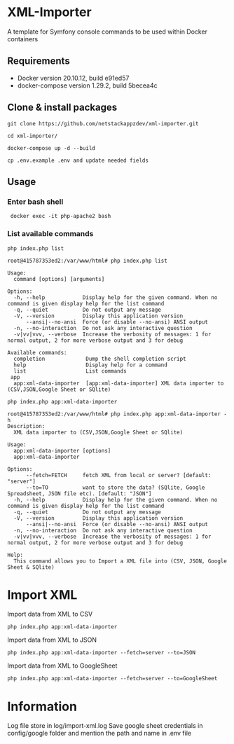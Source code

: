 # XML-Importer
A template for Symfony console commands to be used within Docker containers

## Requirements
- Docker version 20.10.12, build e91ed57
- docker-compose version 1.29.2, build 5becea4c

## Clone & install packages

```
git clone https://github.com/netstackappzdev/xml-importer.git
```

```
cd xml-importer/
```

```
docker-compose up -d --build
```

```
cp .env.example .env and update needed fields
```

## Usage

### Enter bash shell
```
 docker exec -it php-apache2 bash
```

### List available commands
```
php index.php list
```
```
root@415787353ed2:/var/www/html# php index.php list

Usage:
  command [options] [arguments]

Options:
  -h, --help            Display help for the given command. When no command is given display help for the list command
  -q, --quiet           Do not output any message
  -V, --version         Display this application version
      --ansi|--no-ansi  Force (or disable --no-ansi) ANSI output
  -n, --no-interaction  Do not ask any interactive question
  -v|vv|vvv, --verbose  Increase the verbosity of messages: 1 for normal output, 2 for more verbose output and 3 for debug

Available commands:
  completion             Dump the shell completion script
  help                   Display help for a command
  list                   List commands
 app
  app:xml-data-importer  [app:xml-data-importer] XML data importer to (CSV,JSON,Google Sheet or SQlite)
```

```
php index.php app:xml-data-importer
```
```
root@415787353ed2:/var/www/html# php index.php app:xml-data-importer -h
Description:
  XML data importer to (CSV,JSON,Google Sheet or SQlite)

Usage:
  app:xml-data-importer [options]
  app:xml-data-importer

Options:
      --fetch=FETCH     fetch XML from local or server? [default: "server"]
      --to=TO           want to store the data? (SQlite, Google Spreadsheet, JSON file etc). [default: "JSON"]
  -h, --help            Display help for the given command. When no command is given display help for the list command
  -q, --quiet           Do not output any message
  -V, --version         Display this application version
      --ansi|--no-ansi  Force (or disable --no-ansi) ANSI output
  -n, --no-interaction  Do not ask any interactive question
  -v|vv|vvv, --verbose  Increase the verbosity of messages: 1 for normal output, 2 for more verbose output and 3 for debug

Help:
  This command allows you to Import a XML file into (CSV, JSON, Google Sheet & SQlite)
```

Import XML
===================
Import data from XML to CSV

    php index.php app:xml-data-importer 
    
Import data from XML to JSON

    php index.php app:xml-data-importer --fetch=server --to=JSON

Import data from XML to GoogleSheet

    php index.php app:xml-data-importer --fetch=server --to=GoogleSheet
    
Information
===================
Log file store in log/import-xml.log
Save google sheet credentials in config/google folder and mention the path and name in .env file

